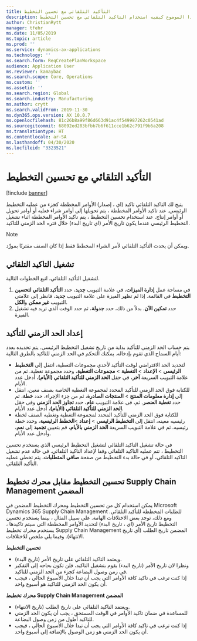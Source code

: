 ```yaml
---
title: التأكيد التلقائي مع تحسين التخطيط
description: يشرح هذا الموضوع كيفيه استخدام التاكيد التلقائي مع تحسين التخطيط.
author: ChristianRytt
manager: tfehr
ms.date: 11/05/2019
ms.topic: article
ms.prod: ''
ms.service: dynamics-ax-applications
ms.technology: ''
ms.search.form: ReqCreatePlanWorkspace
audience: Application User
ms.reviewer: kamaybac
ms.search.scope: Core, Operations
ms.custom: ''
ms.assetid: ''
ms.search.region: Global
ms.search.industry: Manufacturing
ms.author: crytt
ms.search.validFrom: 2019-11-30
ms.dyn365.ops.version: AX 10.0.7
ms.openlocfilehash: 81c26b8a99f86d663d91ac4f549987262c0541ad
ms.sourcegitcommit: 68092ed283bfbb7b6f611cce1b62c791f9b6a208
ms.translationtype: HT
ms.contentlocale: ar-SA
ms.lasthandoff: 04/30/2020
ms.locfileid: "3323521"
---
```

# <a name="auto-firming-with-planning-optimization"></a>التأكيد التلقائي مع تحسين التخطيط

[!include [banner](../../includes/banner.md)]

يتيح لك التاكيد التلقائي تاكيد (اي ، إصدار) الأوامر المخططة كجزء من عمليه التخطيط الرئيسي. عند تاكيد الأوامر المخططة ، يتم تحويلها إلى أوامر شراء فعليه أو أوامر تحويل أو أوامر إنتاج. عند استخدام تحسين التخطيط ، يتم تاكيد الأوامر المخططة اثناء تشغيل التخطيط الرئيسي عندما يكون تاريخ الأمر (اي تاريخ البدء) خلال فتره الحد الزمني للتاكيد.

> [!NOTE]
> ويمكن أن يحدث التأكيد التلقائي لأمر الشراء المخطط فقط إذا كان الصنف مقترنًا بمورِّد.

## <a name="turn-on-auto-firming"></a>تشغيل التاكيد التلقائي

لتشغيل التأكيد التلقائي‬، اتبع الخطوات التالية.

1. في مساحة عمل **إدارة الميزات**، في علامة التبويب **جديد**، حدد **التأكيد التلقائي لتحسين التخطيط** في القائمة. إذا لم تظهر الميزة على علامة التبويب **جديد**، فانظر إلى علامتي التبويب **غير ممكن** و**الكل**.
1. حدد **تمكين الآن**. بدلاً من ذلك، حدد **جدولة**، ثم حدد الوقت الذي تريد فيه تشغيل الميزة.

## <a name="set-up-the-firming-time-fence"></a>إعداد الحد الزمني للتأكيد

يتم حساب الحد الزمني للتأكيد بداية من تاريخ تشغيل التخطيط الرئيسي. يتم تحديده بعدد أيام السماح الذي تقوم بإدخاله. يمكنك التحكم في الحد الزمني للتاكيد بالطرق التالية:

- لتحديد الحد الافتراضي لوقت التأكيد لأحدي مجموعات التغطية، انتقل إلى **التخطيط الرئيسي** \> **الإعداد** \> **التغطية** \> **مجموعات التغطية**، وحدد مجموعة تغطية. ثم من علامة التبويب السريعة **آخر**، في حقل **الحد الزمني للتأكيد التلقائي (الأيام)**، أدخل عدد الأيام.
- للكتابة فوق الحد الزمني للتأكيد المحدد لمجموعة التغطية الخاصة بصنف معين، انتقل إلى **إدارة معلومات المنتج** \> **المنتجات الصادرة**، ثم من جزء الإجراء، حدد **خطة**، ثم حدد **تغطية العنصر**. ثم، في علامة التبويب **عام**، حدد **تجاوز الحد الزمني** وفي حقل **الحد الزمني للتأكيد التلقائي (الأيام)**، أدخل عدد الأيام.
- للكتابة فوق الحد الزمني للتأكيد المحدد لمجموعة التغطية وتغطيه الصنف لخطة رئيسيه معينه، انتقل إلى **التخطيط الرئيسي** \> **إعداد** \>**الخطط الرئيسية**، وحدد خطة رئيسيه. ثم في علامة التبويب السريعة **الحد الزمني بالأيام**، قم بتعيين **تجميد** إلى **نعم**، وأدخل عدد الأيام.

في حالة تشغيل التاكيد التلقائي لتشغيل التخطيط الرئيسي الذي يستخدم تحسين التخطيط ، تتم عمليه التاكيد التلقائي وفقا لإعداد التاكيد التلقائي. في حالة عدم تشغيل التاكيد التلقائي، أو في حالة بدء التخطيط من صفحة **صافي المتطلبات**، يتم تخطي عمليه التأكيد التلقائي.

## <a name="planning-optimization-vs-the-built-in-supply-chain-management-planning-engine"></a>تحسين التخطيط مقابل محرك تخطيط Supply Chain Management المضمن

يمكن استخدام كل من تحسين التخطيط ومحرك التخطيط المضمن في Microsoft Dynamics 365 Supply Chain Management للطلبات المخططة للتأكيد التلقائي. ومع ذلك، توجد بعض الاختلافات الهامة. على سبيل المثال ، بينما يستخدم تحسين التخطيط تاريخ الأمر (اي ، تاريخ البدء) لتحديد الأوامر المخططة التي سيتم تاكيدها ، يستخدم محرك تخطيط Supply Chain Management المضمن تاريخ الطلب (أي تاريخ الانتهاء). وفيما يلي ملخص للاختلافات.

**تحسين التخطيط**

- ويعتمد التاكيد التلقائي على تاريخ الأمر (تاريخ البدء).
- ونظرا لان تاريخ الأمر (تاريخ البدء) يقوم بتشغيل التاكيد، فلن تكون بحاجه إلى التفكير في زمن وصول البضاعة كجزء من الحد الزمني للتاكيد.
- إذا كنت ترغب في تاكيد كافة الأوامر التي يجب أن تبدا خلال الأسبوع الحالي ، فيجب أن يكون الحد الزمني للتاكيد هو أسبوع واحد.

**محرك تخطيط Supply Chain Management المضمن**

- ويعتمد التاكيد التلقائي على تاريخ الطلب (تاريخ الانتهاء).
- للمساعدة في ضمان تاكيد الأوامر في الوقت المستحق ، يجب أن يكون الحد الزمني للتاكيد أطول من زمن وصول البضاعة.
- إذا كنت ترغب في تاكيد كافة الأوامر التي يجب أن تبدا خلال الأسبوع الحالي ، فيجب أن يكون الحد الزمني هو زمن الوصول بالإضافة إلى أسبوع واحد.
